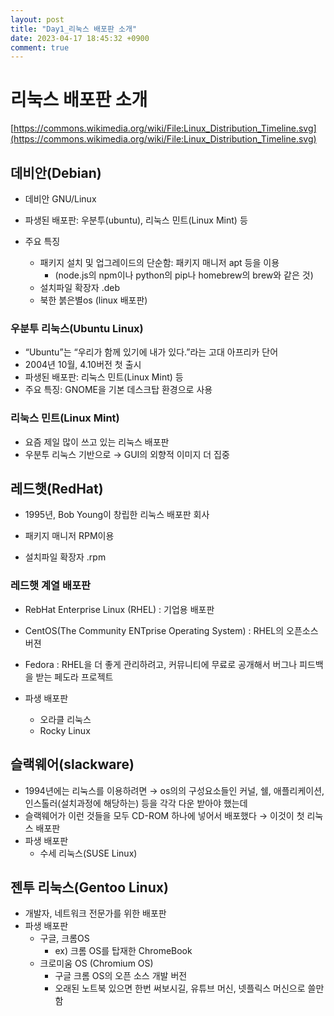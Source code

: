 ```yaml
---
layout: post
title: "Day1_리눅스 배포판 소개"
date: 2023-04-17 18:45:32 +0900
comment: true
---
```



# 리눅스 배포판 소개

[https://commons.wikimedia.org/wiki/File:Linux_Distribution_Timeline.svg](https://commons.wikimedia.org/wiki/File:Linux_Distribution_Timeline.svg)

## 데비안(Debian)

- 데비안 GNU/Linux
- 파생된 배포판: 우분투(ubuntu), 리눅스 민트(Linux Mint) 등

- 주요 특징
    - 패키지 설치 및 업그레이드의 단순함: 패키지 매니저 apt 등을 이용
        - (node.js의 npm이나 python의 pip나 homebrew의 brew와 같은 것)
    - 설치파일 확장자 .deb
    - 북한 붉은별os (linux 배포판)
    

### 우분투 리눅스(Ubuntu Linux)

- “Ubuntu”는 “우리가 함께 있기에 내가 있다.”라는 고대 아프리카 단어
- 2004년 10월, 4.10버전 첫 출시
- 파생된 배포판: 리눅스 민트(Linux Mint) 등
- 주요 특징: GNOME을 기본 데스크탑 환경으로 사용

### 리눅스 민트(Linux Mint)

- 요즘 제일 많이 쓰고 있는 리눅스 배포판
- 우분투 리눅스 기반으로 → GUI의 외향적 이미지 더 집중

## 레드햇(RedHat)

- 1995년, Bob Young이 창립한 리눅스 배포판 회사

- 패키지 매니저 RPM이용
- 설치파일 확장자 .rpm

### 레드햇 계열 배포판

- RebHat Enterprise Linux (RHEL) : 기업용 배포판
- CentOS(The Community ENTprise Operating System) : RHEL의 오픈소스 버젼
- Fedora : RHEL을 더 좋게 관리하려고, 커뮤니티에 무료로 공개해서 버그나 피드백을 받는 페도라 프로젝트

- 파생 배포판
    - 오라클 리눅스
    - Rocky Linux

## 슬랙웨어(slackware)

- 1994년에는 리눅스를 이용하려면 → os의의 구성요소들인 커널, 쉘, 애플리케이션, 인스톨러(설치과정에 해당하는) 등을 각각 다운 받아야 했는데
- 슬랙웨어가 이런 것들을 모두 CD-ROM 하나에 넣어서 배포했다 → 이것이 첫 리눅스 배포판
- 파생 배포판
    - 수세 리눅스(SUSE Linux)

## 젠투 리눅스(Gentoo Linux)

- 개발자, 네트워크 전문가를 위한 배포판
- 파생 배포판
    - 구글, 크롬OS
        - ex) 크롬 OS를 탑재한 ChromeBook
    - 크로미움 OS (Chromium OS)
        - 구글 크롬 OS의 오픈 소스 개발 버전
        - 오래된 노트북 있으면 한번 써보시길, 유튜브 머신, 넷플릭스 머신으로 쓸만함